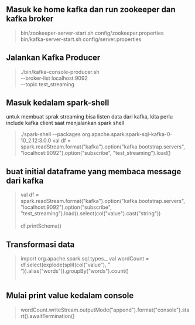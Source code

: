 ## Masuk ke home kafka dan run zookeeper dan kafka broker
> bin/zookeeper-server-start.sh config/zookeeper.properties
> <br>
> bin/kafka-server-start.sh config/server.properties

## Jalankan  Kafka Producer
> ./bin/kafka-console-producer.sh \
    --broker-list localhost:9092 \
    --topic test_streaming


## Masuk kedalam spark-shell 

untuk membuat sprak streaming bisa listen data dari kafka, kita perlu 
include kafka client saat menjalankan spark shell

> ./spark-shell --packages org.apache.spark:spark-sql-kafka-0-10_2.12:3.0.0
> val df = spark.readStream.format("kafka").option("kafka.bootstrap.servers", "localhost:9092").option("subscribe", "test_streaming").load()


## buat initial dataframe yang membaca message dari kafka

>val df = spark.readStream.format("kafka").option("kafka.bootstrap.servers", "localhost:9092").option("subscribe", "test_streaming").load().select(col("value").cast("string"))
<br><br>
df.printSchema()


## Transformasi data

> import org.apache.spark.sql.types._
> val wordCount = df.select(explode(split(col("value"), " ")).alias("words")).groupBy("words").count() <br><br>


## Mulai print value kedalam console
> wordCount.writeStream.outputMode("append").format("console").start().awaitTermination()
